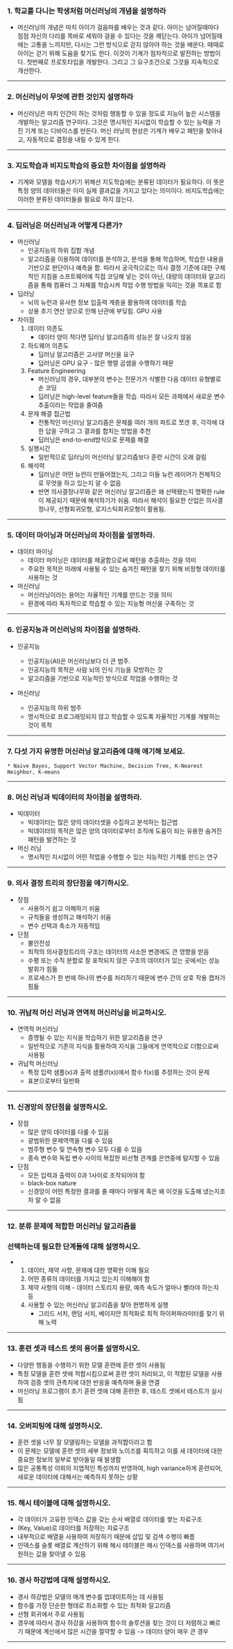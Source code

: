 ### 1. 학교를 다니는 학생처럼 머신러닝의 개념을 설명하라
   * 머신러닝의 개념은 마치 아이가 걸음마를 배우는 것과 같다. 아이는 넘어질때마다 점점 자신의 다리를 똑바로 세워야 걸을 수 있다는 것을 깨닫는다.  아이가 넘어질때에는 고통을 느끼지만, 다시는 그런 방식으로 걷지 않아야 하는 것을 배운다. 때때로 아이는 걷기 위해 도움을 찾기도 한다. 이것이 기계가 점차적으로 발전하는 방법이다. 첫번째로 프로토타입을 개발한다. 그리고 그 요구조건으로 그것을 지속적으로 개선한다.

---

### 2. 머신러닝이 무엇에 관한 것인지 설명하라
   * 머신러닝은 마치 인간이 하는 것처럼 행동할 수 있을 정도로 지능이 높은 시스템을 개발하는 알고리즘 연구이다. 그것은 명시적인 지시없이 학습할 수 있는 능력을 가진 기계 또는 디바이스를 만든다. 머신 러닝의 현상은 기계가 배우고 패턴을 찾아내고, 자동적으로 결정을 내릴 수 있게 한다.

---

### 3. 지도학습과 비지도학습의 중요한 차이점을 설명하라
   * 기계와 모델을 학습시키기 위해선 지도학습에는 분류된 데이터가 필요하다. 이 뜻은 특정 양의 데이터들은 이미 실제 결과값을 가지고 있다는 의미이다. 비지도학습에는 이러한 분류된 데이터들을 필요로 하지 않는다.

---

### 4. 딥러닝은 머신러닝과 어떻게 다른가?
   * 머신러닝
     * 인공지능의 하위 집합 개념
     * 알고리즘을 이용하여 데이터를 분석하고, 분석을 통해 학습하며, 학습한 내용을 기반으로 판단이나 예측을 함. 따라서 궁극적으로는 의사 결정 기준에 대한 구체적인 지침을 소프트웨어에 직접 코딩해 넣는 것이 아닌, 대량의 데이터와 알고리즘을 통해 컴퓨터 그 자체를 학습시켜 작업 수행 방법을 익히는 것을 목표로 함
   * 딥러닝
     * 뇌의 뉴런과 유사한 정보 입출력 계층을 활용하여 데이터를 학습
     * 상용 초기 연산 양으로 인해 난관에 부딪힘. GPU 사용
   * 차이점
     1. 데이터 의존도
        * 데이터 양이 적다면 딥러닝 알고리즘의 성능은 잘 나오지 않음
     2. 하드웨어 의존도
        * 딥러닝 알고리즘은 고사양 머신을 요구
        * 딥러닝은 GPU 요구 - 많은 행렬 곱셈을 수행하기 때문
     3. Feature Engineering
        * 머신러닝의 경우, 대부분의 변수는 전문가가 식별한 다음 데이터 유형별로 손 코딩
        * 딥러닝은 high-level feature들을 학습. 따라서 모든 과제에서 새로운 변수 추출이라는 작업을 줄여줌
     4. 문제 해결 접근법
        * 전통적인 머신러닝 알고리즘은 문제를 여러 개의 파트로 쪼갠 후, 각각에 대한 답을 구하고 그 결과를 합치는 방법을 추천
        * 딥러닝은 end-to-end방식으로 문제를 해결
     5. 실행시간
        * 일반적으로 딥러닝이 머신러닝 알고리즘보다 훈련 시간이 오래 걸림
     6. 해석력
        * 딥러닝은 어떤 뉴런이 만들어졌는지, 그리고 이들 뉴런 레이어가 전체적으로 무엇을 하고 있는지 알 수 없음
        * 반면 의사결정나무와 같은 머신러닝 알고리즘은 왜 선택됐는지 명확한 rule이 제공되기 때문에 해석하기가 쉬움. 따라서 해석이 필요한 산업은 의사결정나무, 선형회귀모형, 로지스틱회귀모형이 활용됨.

---

### 5. 데이터 마이닝과 머신러닝의 차이점을 설명하라.

* 데이터 마이닝
  * 데이터 마이닝은 데이터를 채굴함으로써 패턴을 추출하는 것을 의미
  * 주요한 목적은 미래에 사용될 수 있는 숨겨진 패턴을 찾기 위해 비정형 데이터를 사용하는 것
* 머신러닝
  * 머신러닝이라는 용어는 자율적인 기계를 만드는 것을 의미
  * 환경에 따라 독자적으로 학습할 수 있는 지능형 머신을 구축하는 것 

---

### 6. 인공지능과 머신러닝의 차이점을 설명하라.

* 인공지능
  * 인공지능(AI)은 머신러닝보다 더 큰 범주.  
  * 인공지능의 목적은 사람 뇌의 인식 기능을 모방하는 것
  * 알고리즘을 기반으로 지능적인 방식으로 작업을 수행하는 것

* 머신러닝
  * 인공지능의 하위 범주
  * 명시적으로 프로그래밍되지 않고 학습할 수 있도록 자율적인 기계를 개발하는 것이 목적

---

### 7. 다섯 가지 유명한 머신러닝 알고리즘에 대해 얘기해 보세요.

	* Naive Bayes, Support Vector Machine, Decision Tree, K-Nearest Neighbor, K-means

---

### 8. 머신 러닝과 빅데이터의 차이점을 설명하라.

* 빅데이터
  * 빅데이터는 많은 양의 데이터셋을 수집하고 분석하는 접근법
  * 빅데이터의 목적은 많은 양의 데이터로부터 조직에 도움이 되는 유용한 숨겨진 패턴을 발견하는 것
* 머신 러닝
  * 명시적인 지시없이 어떤 작업을 수행할 수 있는 지능적인 기계를 만드는 연구

---

### 9. 의사 결정 트리의 장단점을 얘기하시오.

* 장점
  * 사용하기 쉽고 이해하기 쉬움
  * 규칙들을 생성하고 해석하기 쉬움
  * 변수 선택과 축소가 자동적임
* 단점
  * 불안전성
  * 최적의 의사결정트리의 구조는 데이터의 사소한 변경에도 큰 영향을 받음
  * 수평 또는 수직 분할로 잘 포착되지 않은 구조의 데이터가 있는 곳에서는 성능 발휘가 힘듦
  * 프로세스가 한 번에 하나의 변수를 처리하기 때문에 변수 간의 상호 작용 캡처가 힘듦

---

### 10. 귀납적 머신 러닝과 연역적 머신러닝을 비교하시오.

* 연역적 머신러닝
  * 증명될 수 있는 지식을 학습하기 위한 알고리즘을 연구
  * 일반적으로 기존의 지식을 활용하여 지식을 그들에게 연역적으로 더함으로써 사용됨
* 귀납적 머신러닝
  * 특정 입력 샘플(x)과 출력 샘플(f(x))에서 함수 f(x)를 추정하는 것이 문제
  * 표본으로부터 일반화

---

### 11. 신경망의 장단점을 설명하시오.

* 장점
  * 많은 양의 데이터를 다룰 수 있음
  * 광범위한 문제역역을 다룰 수 있음
  * 범주형 변수 및 연속형 변수 모두 다룰 수 있음
  * 종속 변수와 독립 변수 사이의 복잡한 비선형 관계를 은연중에 탐지할 수 있음
* 단점
  * 모든 입력과 출력이 0과 1사이로 조작되어야 함
  * black-box nature
  * 신경망이 어떤 특정한 결과를 줄 때마다 어떻게 혹은 왜 이것을 도출해 냈는지조차 알 수 없음

---

### 12. 분류 문제에 적합한 머신러닝 알고리즘을 

### 	  선택하는데 필요한 단계들에 대해 설명하시오.

* 1. 데이터, 제약 사항, 문제에 대한 명확한 이해 필요
  2. 어떤 종류의 데이터를 가지고 있는지 이해해야 함
  3. 제약 사항의 이해 - 데이터 스토리지 용량, 예측 속도가 얼마나 빨라야 하는지 등
  4. 사용할 수 있는 머신러닝 알고리즘을 찾아 현명하게 실행
     * 그리드 서치, 랜덤 서치, 베이지안 최적화로 최적 하이퍼파라미터를 찾기 위해 노력

---

### 13. 훈련 셋과 테스트 셋의 용어를 설명하시오.

* 다양한 행동을 수행하기 위한 모델 훈련에 훈련 셋이 사용됨
* 특정 모델을 훈련 셋에 적합시킴으로써 훈련 셋이 처리되고, 이 적합된 모델을 사용하여 검증 셋의 관측치에 대한 반응을 예측하며 둘을 연결
* 머신러닝 프로그램이 초기 훈련 셋에 대해 훈련한 후, 테스트 셋에서 테스트가 실시됨

---

### 14. 오버피팅에 대해 설명하시오.

* 훈련 셋을 너무 잘 모델링하는 모델을 과적합이라고 함
* 이 문제는 모델에 훈련 셋의 세부 정보와 노이즈를 획득하고 이를 새 데이터에 대한 중요한 정보의 일부로 받아들일 때 발생함
* 많은 공통특성 이외의 지엽적인 특성까지 반영하여, high variance하게 훈련되어, 새로운 데이터에 대해서는 예측하지 못하는 상황

---

### 15. 해시 테이블에 대해 설명하시오.

* 각 데이터가 고유한 인덱스 값을 갖는 순서 배열로 데이터를 쌓는 자료구조
* (Key, Value)로 데이터를 저장하는 자료구조
* 내부적으로 배열을 사용하여 저장하기 때문에 삽입 및 검색 수행이 빠름
* 인덱스를 슬롯 배열로 계산하기 위해 해시 테이블은 해시 인덱스를 사용하며 여기서 원하는 값을 찾아낼 수 있음

---

### 16. 경사 하강법에 대해 설명하시오.

* 경사 하강법은 모델의 매개 변수를 업데이트하는 데 사용됨
* 함수를 가장 단순한 형태로 최소화할 수 있는 최적화 알고리즘
* 선형 회귀에서 주로 사용됨
* 경우에 따라서 경사 하강을 사용하여 함수의 솔루션을 찾는 것이 더 저렴하고 빠르기 때문에 계산에서 많은 시간을 절약할 수 있음 -> 데이터 양이 매우 큰 경우

---

